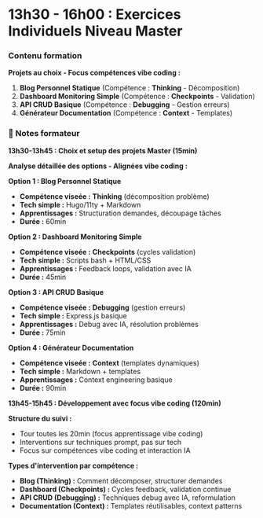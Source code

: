 # 13h30 - 16h00 : Exercices Individuels Niveau Master

### Contenu formation

**Projets au choix - Focus compétences vibe coding :**
1. **Blog Personnel Statique** (Compétence : **Thinking** - Décomposition)
2. **Dashboard Monitoring Simple** (Compétence : **Checkpoints** - Validation) 
3. **API CRUD Basique** (Compétence : **Debugging** - Gestion erreurs)
4. **Générateur Documentation** (Compétence : **Context** - Templates)

### 📝 Notes formateur

**13h30-13h45 : Choix et setup des projets Master (15min)**

**Analyse détaillée des options - Alignées vibe coding :**

**Option 1 : Blog Personnel Statique**
- **Compétence viseée :** **Thinking** (décomposition problème)
- **Tech simple :** Hugo/11ty + Markdown
- **Apprentissages :** Structuration demandes, découpage tâches
- **Durée :** 60min

**Option 2 : Dashboard Monitoring Simple**
- **Compétence viseée :** **Checkpoints** (cycles validation)
- **Tech simple :** Scripts bash + HTML/CSS
- **Apprentissages :** Feedback loops, validation avec IA
- **Durée :** 45min

**Option 3 : API CRUD Basique**
- **Compétence viseée :** **Debugging** (gestion erreurs)
- **Tech simple :** Express.js basique
- **Apprentissages :** Debug avec IA, résolution problèmes
- **Durée :** 75min

**Option 4 : Générateur Documentation**
- **Compétence viseée :** **Context** (templates dynamiques)
- **Tech simple :** Markdown + templates
- **Apprentissages :** Context engineering basique
- **Durée :** 90min

**13h45-15h45 : Développement avec focus vibe coding (120min)**

**Structure du suivi :**
- Tour toutes les 20min (focus apprentissage vibe coding)
- Interventions sur techniques prompt, pas sur tech
- Focus sur compétences vibe coding et interaction IA

**Types d'intervention par compétence :**
- **Blog (Thinking) :** Comment décomposer, structurer demandes
- **Dashboard (Checkpoints) :** Cycles feedback, validation continue
- **API CRUD (Debugging) :** Techniques debug avec IA, reformulation
- **Documentation (Context) :** Templates réutilisables, context patterns
